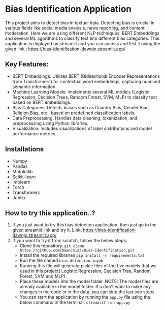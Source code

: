 # Bias Identification Application
This project aims to detect bias in textual data. 
Detecting bias is crucial in various fields like social media analysis, news reporting, and content moderation.
Here we are using different NLP techniques, BERT Embeddings and several ML agorithms to classify text into different bias categories.
This application is deployed on streamlit and you can access and test it using the given link : https://bias-identification-dawnjo.streamlit.app/

## Key Features:
*  BERT Embeddings: Utilizes BERT (Bidirectional Encoder Representations from Transformers) for contextual word embeddings, capturing nuanced semantic information.
*  Machine Learning Models: Implements several ML models (Logistic Regression, Decision Trees, Random Forest, SVM, MLP) to classify text based on BERT embeddings.
*  Bias Categories: Detects biases such as Country Bias, Gender Bias, Religion Bias, etc., based on predefined classification labels.
*  Data Preprocessing: Handles data cleaning, tokenization, and preprocessing using Python libraries.
*  Visualization: Includes visualizations of label distributions and model performance metrics.

## Installations
* Numpy
* Pandas
* Matplotlib
* Scikit-learn
* Imblearn
* Torch
* Transformers
* Joblib

## How to try this application..?
1. If you just want to try this bias detection application, then just go to the given streamlit link and try it. Link: https://bias-identification-dawnjo.streamlit.app/
2. If you want to try it from scratch, follow the below steps:
    * Clone this repository.
      ```git clone https://github.com/DawnJo123/Bias-Identification.git ```
    * Install the required libraries
      ```pip install -r requirements.txt```
    * Run the file named ```bias_detection.ipynb```
    * Running this file will generate pickle files of the five models that we used in this project( Logistic Regression, Decision Tree, Random Forest, SVM and MLP).
    * Place these models into the model folder. NOTE: The model files are already available in the model folder. If u don't want to make any changes in the code or in the data, you can skip the last two steps
    * You can start the application by running the ```app.py``` file using the below command in the terminal.
      ```streamlit run app.py```
   

